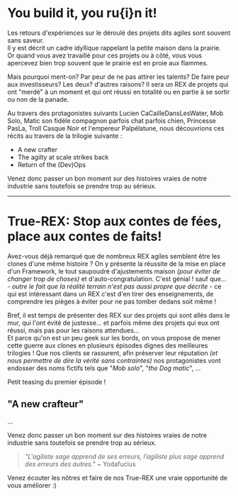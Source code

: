 # You build it, you ru{i}n it!

Les retours d'expériences sur le déroulé des projets dits agiles sont souvent sans saveur.  
Il y est décrit un cadre idyllique rappelant la petite maison dans la prairie.  
Or quand vous avez travaillé pour ces projets ou à côté, vous vous apercevez bien trop souvent que le prairie est en proie aux flammes.  

Mais pourquoi ment-on? Par peur de ne pas attirer les talents? De faire peur aux investisseurs? Les deux? d'autres raisons?
Il sera un REX de projets qui ont "merdé" à un moment et qui ont réussi en totalité ou en partie à se sortir ou non de la panade.

Au travers des protagonistes suivants Lucien CaCailleDansLesWater, Mob Solo, Matic son fidèle compagnon parfois chat parfois chien, 
Princesse PasLa, Troll Casque Noir et l'empereur Palpélatune, nous découvrions ces récits au travers de la trilogie suivante :
- A new crafter
- The agilty at scale strikes back
- Return of the (Dev)Ops

Venez donc passer un bon moment sur des histoires vraies de notre industrie sans toutefois se prendre trop au sérieux.

---

# True-REX: Stop aux contes de fées, place aux contes de faits!
Avez-vous déjà remarqué que de nombreux REX agiles semblent être les clones d'une même histoire ? On y présente la réussite de la mise en place d'un Framework, le tout saupoudré d'ajustements maison *(pour éviter de changer trop de choses)* et d'auto-congratulation. C'est génial ! sauf que... *- outre le fait que la réalité terrain n'est pas aussi propre que décrite -* ce qui est intéressant dans un REX c'est d'en tirer des enseignements, de comprendre les pièges à éviter pour ne pas tomber dedans soit même !  

Bref, il est temps de présenter des REX sur des projets qui sont allés dans le mur, qui l'ont évité de justesse... et parfois même des projets qui eux ont réussi, mais pas pour les raisons attendues...  
Et parce qu'on est un peu geek sur les bords, on vous propose de mener cette guerre aux clones en plusieurs épisodes dignes des meilleures trilogies ! Que nos clients se rassurent, afin préserver leur réputation *(et nous permettre de dire la vérité sans contraintes)* nos protagonistes vont endosser des noms fictifs tels que "*Mob solo*", "*the Dog matic*", ...  

Petit teasing du premier épisode !
## "A new crafteur"
...  

Venez donc passer un bon moment sur des histoires vraies de notre industrie sans toutefois se prendre trop au sérieux.
> *"L'agiliste sage apprend de ses erreurs, l’agiliste plus sage apprend des erreurs des autres."* ~ Yodafucius

Venez écouter les nôtres et faire de nos True-REX une vraie opportunité de vous améliorer :)  
